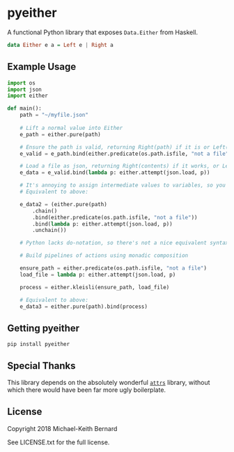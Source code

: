 # pyeither

A functional Python library that exposes `Data.Either` from Haskell.

```haskell
data Either e a = Left e | Right a
```

## Example Usage

```python
import os
import json
import either

def main():
    path = "~/myfile.json"
    
    # Lift a normal value into Either
    e_path = either.pure(path)

    # Ensure the path is valid, returning Right(path) if it is or Left("not a file") if it isn't
    e_valid = e_path.bind(either.predicate(os.path.isfile, "not a file"))

    # Load a file as json, returning Right(contents) if it works, or Left(exc) if it doesn't
    e_data = e_valid.bind(lambda p: either.attempt(json.load, p))

    # It's annoying to assign intermediate values to variables, so you can chain expressions
    # Equivalent to above:

    e_data2 = (either.pure(path)
        .chain()
        .bind(either.predicate(os.path.isfile, "not a file"))
        .bind(lambda p: either.attempt(json.load, p))
        .unchain())

    # Python lacks do-notation, so there's not a nice equivalent syntax

    # Build pipelines of actions using monadic composition

    ensure_path = either.predicate(os.path.isfile, "not a file")
    load_file = lambda p: either.attempt(json.load, p)

    process = either.kleisli(ensure_path, load_file)

    # Equivalent to above:
    e_data3 = either.pure(path).bind(process)
```

## Getting pyeither

```
pip install pyeither
```

## Special Thanks

This library depends on the absolutely wonderful
[`attrs`](http://www.attrs.org/en/stable/) library, without which there would
have been far more ugly boilerplate.

## License

Copyright 2018 Michael-Keith Bernard 

See LICENSE.txt for the full license.
